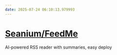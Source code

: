 ```yaml
---
date: 2025-07-24 06:10:13.979993
---
```


# [Seanium/FeedMe](https://github.com/Seanium/FeedMe)

AI-powered RSS reader with summaries, easy deploy